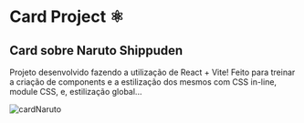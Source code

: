 # Card Project ⚛️

<h2>Card sobre Naruto Shippuden</h2>

<p>Projeto desenvolvido fazendo a utilização de React + Vite! Feito para treinar a criação de components e a estilização dos mesmos com CSS in-line, module CSS, e, estilização global... </p>

![cardNaruto](https://user-images.githubusercontent.com/114622325/232908116-43626566-d92e-443c-898c-d5b36947ce2c.png)
